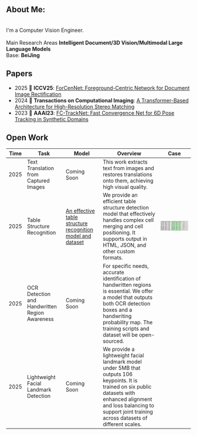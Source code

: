 
## About Me:
<br>I'm a Computer Vision Engineer.<br>  
Main Research Areas 
**Intelligent Document/3D Vision/Multimodal Large Language Models**  
Base: **BeiJing**   

## Papers
* 2025 🎉  **ICCV25**: [ForCenNet: Foreground-Centric Network for Document Image Rectification]()
* 2024 🎉 **Transactions on Computational Imaging**: [A Transformer-Based Architecture for High-Resolution Stereo Matching](https://ieeexplore.ieee.org/document/10387769) 
* 2023 🎉 **AAAI23**: [FC-TrackNet: Fast Convergence Net for 6D Pose Tracking in Synthetic Domains](https://doi.org/10.1609/aaai.v37i13.27077) 

## Open Work
|Time                   | Task                 | Model         |   Overview    |   Case        | 
|---------------------- |----------------------|---------------|---------------|---------------|
|2025| Text Translation from Captured Images | Coming Soon | This work extracts text from images and restores translations onto them, achieving high visual quality. |
|2025| Table Structure Recognition |[An effective table structure recognition model and dataset](https://github.com/caipeng328/wired_table_rec)| We provide an efficient table structure detection model that effectively handles complex cell merging and cell positioning. It supports output in HTML, JSON, and other custom formats.| ![Demo](./figures/case.gif)| 
|2025| OCR Detection and Handwritten Region Awareness | Coming Soon | For specific needs, accurate identification of handwritten regions is essential. We offer a model that outputs both OCR detection boxes and a handwriting probability map. The training scripts and dataset will be open-sourced.|
|2025| Lightweight Facial Landmark Detection | Coming Soon | We provide a lightweight facial landmark model under 5MB that outputs 106 keypoints. It is trained on six public datasets with enhanced alignment and loss balancing to support joint training across datasets of different scales. |
